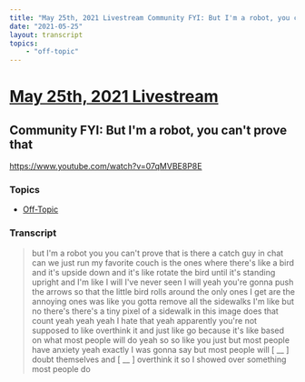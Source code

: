 ```yaml
---
title: "May 25th, 2021 Livestream Community FYI: But I'm a robot, you can't prove that"
date: "2021-05-25"
layout: transcript
topics:
    - "off-topic"
---
```

# [May 25th, 2021 Livestream](../2021-05-25.md)
## Community FYI: But I'm a robot, you can't prove that
https://www.youtube.com/watch?v=07qMVBE8P8E

### Topics
* [Off-Topic](../topics/off-topic.md)

### Transcript

> but I'm a robot you you can't prove that is there a catch guy in chat can we just run my favorite couch is the ones where there's like a bird and it's upside down and it's like rotate the bird until it's standing upright and I'm like I will I've never seen I will yeah you're gonna push the arrows so that the little bird rolls around the only ones I get are the annoying ones was like you gotta remove all the sidewalks I'm like but no there's there's a tiny pixel of a sidewalk in this image does that count yeah yeah yeah I hate that yeah apparently you're not supposed to like overthink it and just like go because it's like based on what most people will do yeah so so like you just but most people have anxiety yeah exactly I was gonna say but most people will [ __ ] doubt themselves and [ __ ] overthink it so I showed over something most people do
